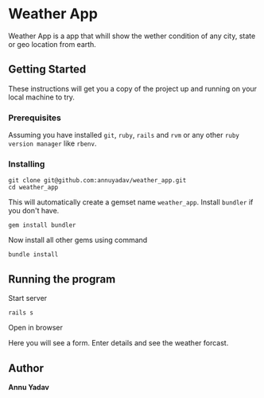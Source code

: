 # Weather App

Weather App is a app that whill show the wether condition of any city, state or geo location from earth.


## Getting Started

These instructions will get you a copy of the project up and running on your local machine to try.

### Prerequisites

Assuming you have installed `git`, `ruby`, `rails` and `rvm` or any other `ruby version manager` like `rbenv`.


### Installing

```
git clone git@github.com:annuyadav/weather_app.git
cd weather_app
```

This will automatically create a gemset name `weather_app`. Install `bundler` if you don't have.

`gem install bundler`

Now install all other gems using command

```
bundle install
```

## Running the program

Start server

```
rails s
```

Open in browser

Here you will see a form. Enter details and see the weather forcast.


## Author

**Annu Yadav**